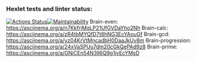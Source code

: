 ### Hexlet tests and linter status:
[![Actions Status](https://github.com/yokithaiu/frontend-project-44/actions/workflows/hexlet-check.yml/badge.svg)](https://github.com/yokithaiu/frontend-project-44/actions)[![Maintainability](https://api.codeclimate.com/v1/badges/4a8576f9d0eb9399298f/maintainability)](https://codeclimate.com/github/yokithaiu/frontend-project-44/maintainability)
Brain-even: https://asciinema.org/a/n7KkfrjMqLP21UfGVDaYho2Nh
Brain-calc: https://asciinema.org/a/zR4tbMYQfD7t8hNG3EcYAouGf
Brain-gcd: https://asciinema.org/a/yz04KrVtMncadbH0DaaJkUv8m
Brain-progression: https://asciinema.org/a/24xVaSPUu7dm20cGkQePAd9z8
Brain-prime: https://asciinema.org/a/GNiCEn54N3ll6Q9g1jvEcYMsD

